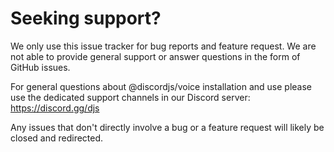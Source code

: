 # Seeking support?

We only use this issue tracker for bug reports and feature request. We are not able to provide general support or answer questions in the form of GitHub issues.

For general questions about @discordjs/voice installation and use please use the dedicated support channels in our Discord server: https://discord.gg/djs

Any issues that don't directly involve a bug or a feature request will likely be closed and redirected.
